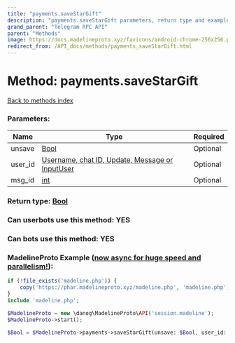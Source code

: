 ```yaml
---
title: "payments.saveStarGift"
description: "payments.saveStarGift parameters, return type and example"
grand_parent: "Telegram RPC API"
parent: "Methods"
image: https://docs.madelineproto.xyz/favicons/android-chrome-256x256.png
redirect_from: /API_docs/methods/payments_saveStarGift.html
---
```

# Method: payments.saveStarGift
[Back to methods index](index.html)



### Parameters:

| Name     |    Type       | Required |
|----------|---------------|----------|
|unsave|[Bool](/API_docs/types/Bool.html) | Optional|
|user\_id|[Username, chat ID, Update, Message or InputUser](/API_docs/types/InputUser.html) | Optional|
|msg\_id|[int](/API_docs/types/int.html) | Optional|


### Return type: [Bool](/API_docs/types/Bool.html)

### Can userbots use this method: **YES**

### Can bots use this method: **YES**


### MadelineProto Example ([now async for huge speed and parallelism!](https://docs.madelineproto.xyz/docs/ASYNC.html)):


```php
if (!file_exists('madeline.php')) {
    copy('https://phar.madelineproto.xyz/madeline.php', 'madeline.php');
}
include 'madeline.php';

$MadelineProto = new \danog\MadelineProto\API('session.madeline');
$MadelineProto->start();

$Bool = $MadelineProto->payments->saveStarGift(unsave: $Bool, user_id: $InputUser, msg_id: $int, );
```

